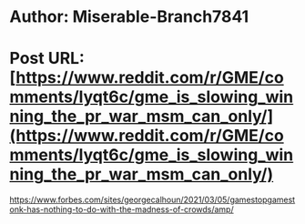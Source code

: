 # Author: Miserable-Branch7841
# Post URL: [https://www.reddit.com/r/GME/comments/lyqt6c/gme_is_slowing_winning_the_pr_war_msm_can_only/](https://www.reddit.com/r/GME/comments/lyqt6c/gme_is_slowing_winning_the_pr_war_msm_can_only/)


https://www.forbes.com/sites/georgecalhoun/2021/03/05/gamestopgamestonk-has-nothing-to-do-with-the-madness-of-crowds/amp/